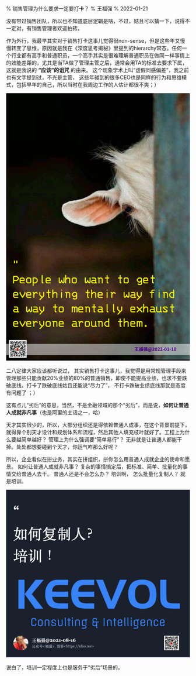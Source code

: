 % 销售管理为什么要求一定要打卡？
% 王福强
% 2022-01-21

没有带过销售团队，所以也不知道底层逻辑是啥，不过，姑且可以猜一下，说得不一定对，有销售管理者欢迎拍砖。

作为外行，我最早其实对于销售打卡这事儿觉得很non-sense，但是这些年又慢慢转变了思维，原因就是我在《深度思考揭秘》里提到的hierarchy常态。任何一个行业都有高手和普通职员，一个高手其实是很难理解普通职员在做同一样事情上的效能差距的，尤其是当TA做了管理主管之后，通常会用TA的标准去要求下属，这就是我说的 **“应该”的诅咒** 的由来。 这个现象学术上叫“虚假同感偏差”，我之前也有文字提到过，不光是主管， 这些年碰到的很多CEO也是同样的行为和思维模式，包括早年的自己，所以当时在我周边工作的人估计都很不爽；）

![](images/2022-01-10-232509748.png)

二八定律大家应该都听说过， 其实销售打卡这事儿，我觉得是用常规管理手段来管理那些只能贡献20%业绩的80%的普通销售，即使不能提高业绩，也求不要跌破底线。打卡了跌破底线姑且还能说“尽力了”， 不打卡跌破业绩底线那就是态度有问题了 ；）

这有点儿“劣后”的意思，当然，不是金融领域的那个“劣后”，而是说，**如何让普通人成就非凡事**（也是阿里的土话之一，哈）

天才其实很少的，所以，大部分组织还是得依赖普通人成事，在这个背景前提下，就得靠个别天才设计和规划体系和流程，然后其他人填充枝叶就好了。工程上为什么要越简单越好？ 管理上为什么强调要“简单易行”？ 无非就是让普通人都能干掉。处处都想要碰到个天才，你运气咋那么好呢？

所以，企业看似在拼业务，其实在拼组织，拼你怎么用普通人成就企业的使命和愿景。 如何让普通人成就非凡事？ 复杂的事情搞定后，把标准、简单、批量化的事情交给普通人去干。 普通人还是不会怎么办？ 培训啊， 怎么批量化复制人？ 就是培训。

![](images/quote-2021-8-16.png)

说白了，培训一定程度上也是服务于“劣后”场景的。













